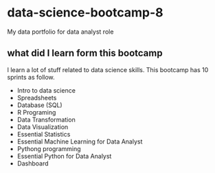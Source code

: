 # data-science-bootcamp-8
My data portfolio for data analyst role

## what did I learn form this bootcamp

I learn a lot of stuff related to data science skills. This bootcamp has 10 sprints as follow.

- Intro to data science
- Spreadsheets
- Database (SQL)
- R Programing
- Data Transformation
- Data Visualization
- Essential Statistics
- Essential Machine Learning for Data Analyst
- Pythong programming
- Essential Python for Data Analyst
- Dashboard
